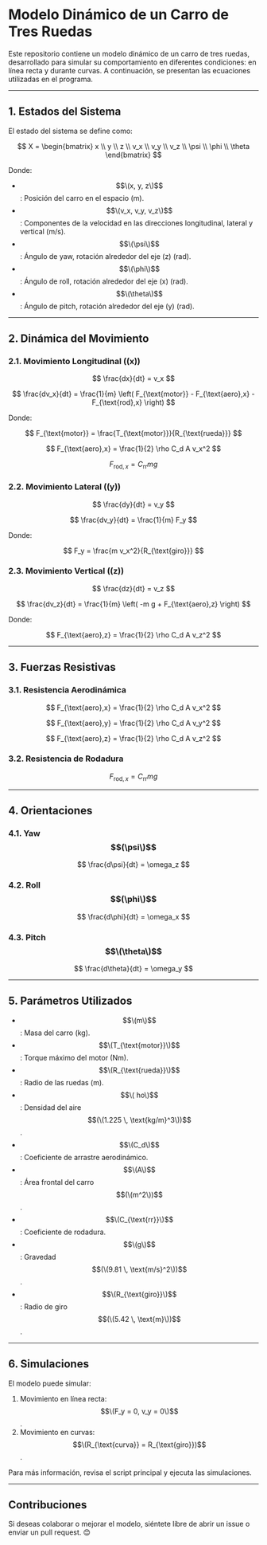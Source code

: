 # Modelo Dinámico de un Carro de Tres Ruedas

Este repositorio contiene un modelo dinámico de un carro de tres ruedas, desarrollado para simular su comportamiento en diferentes condiciones: en línea recta y durante curvas. A continuación, se presentan las ecuaciones utilizadas en el programa.

---

## 1. Estados del Sistema

El estado del sistema se define como:

$$
X = \begin{bmatrix} x \\ y \\ z \\ v_x \\ v_y \\ v_z \\ \psi \\ \phi \\ \theta \end{bmatrix}
$$

Donde:
- $$\(x, y, z\)$$: Posición del carro en el espacio (m).
- $$\(v_x, v_y, v_z\)$$: Componentes de la velocidad en las direcciones longitudinal, lateral y vertical (m/s).
- $$\(\psi\)$$: Ángulo de yaw, rotación alrededor del eje \(z\) (rad).
- $$\(\phi\)$$: Ángulo de roll, rotación alrededor del eje \(x\) (rad).
- $$\(\theta\)$$: Ángulo de pitch, rotación alrededor del eje \(y\) (rad).

---

## 2. Dinámica del Movimiento

### 2.1. Movimiento Longitudinal (\(x\))

$$
\frac{dx}{dt} = v_x
$$

$$
\frac{dv_x}{dt} = \frac{1}{m} \left( F_{\text{motor}} - F_{\text{aero},x} - F_{\text{rod},x} \right)
$$

Donde:

$$
F_{\text{motor}} = \frac{T_{\text{motor}}}{R_{\text{rueda}}}
$$

$$
F_{\text{aero},x} = \frac{1}{2} \rho C_d A v_x^2
$$

$$
F_{\text{rod},x} = C_{\text{rr}} m g
$$

### 2.2. Movimiento Lateral (\(y\))

$$
\frac{dy}{dt} = v_y
$$

$$
\frac{dv_y}{dt} = \frac{1}{m} F_y
$$

Donde:

$$
F_y = \frac{m v_x^2}{R_{\text{giro}}}
$$

### 2.3. Movimiento Vertical (\(z\))

$$
\frac{dz}{dt} = v_z
$$

$$
\frac{dv_z}{dt} = \frac{1}{m} \left( -m g + F_{\text{aero},z} \right)
$$

Donde:

$$
F_{\text{aero},z} = \frac{1}{2} \rho C_d A v_z^2
$$

---

## 3. Fuerzas Resistivas

### 3.1. Resistencia Aerodinámica

$$
F_{\text{aero},x} = \frac{1}{2} \rho C_d A v_x^2
$$

$$
F_{\text{aero},y} = \frac{1}{2} \rho C_d A v_y^2
$$

$$
F_{\text{aero},z} = \frac{1}{2} \rho C_d A v_z^2
$$

### 3.2. Resistencia de Rodadura

$$
F_{\text{rod},x} = C_{\text{rr}} m g
$$

---

## 4. Orientaciones

### 4.1. Yaw $$(\psi\)$$

$$
\frac{d\psi}{dt} = \omega_z
$$

### 4.2. Roll $$(\phi\)$$

$$
\frac{d\phi}{dt} = \omega_x
$$

### 4.3. Pitch $$\(\theta\)$$

$$
\frac{d\theta}{dt} = \omega_y
$$

---

## 5. Parámetros Utilizados

- $$\(m\)$$: Masa del carro (kg).
- $$\(T_{\text{motor}}\)$$: Torque máximo del motor (Nm).
- $$\(R_{\text{rueda}}\)$$: Radio de las ruedas (m).
- $$\(
ho\)$$: Densidad del aire $$(\(1.225 \, \text{kg/m}^3\))$$.
- $$\(C_d\)$$: Coeficiente de arrastre aerodinámico.
- $$\(A\)$$: Área frontal del carro $$(\(m^2\))$$.
- $$\(C_{\text{rr}}\)$$: Coeficiente de rodadura.
- $$\(g\)$$: Gravedad $$(\(9.81 \, \text{m/s}^2\))$$.
- $$\(R_{\text{giro}}\)$$: Radio de giro $$(\(5.42 \, \text{m}\))$$.

---

## 6. Simulaciones

El modelo puede simular:
1. Movimiento en línea recta: $$\(F_y = 0, v_y = 0\)$$.
2. Movimiento en curvas: $$\(R_{\text{curva}} = R_{\text{giro}})$$.

Para más información, revisa el script principal y ejecuta las simulaciones.

---

## Contribuciones

Si deseas colaborar o mejorar el modelo, siéntete libre de abrir un issue o enviar un pull request. 😊
